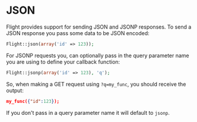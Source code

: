 # <a name="json"></a> JSON

Flight provides support for sending JSON and JSONP responses. To send a JSON response you
pass some data to be JSON encoded:

``` php
Flight::json(array('id' => 123));
```

For JSONP requests you, can optionally pass in the query parameter name you are
using to define your callback function:

``` php
Flight::jsonp(array('id' => 123), 'q');
```

So, when making a GET request using `?q=my_func`, you should receive the output:

``` json
my_func({"id":123});
```

If you don't pass in a query parameter name it will default to `jsonp`.
